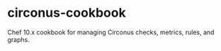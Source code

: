 circonus-cookbook
=================

Chef 10.x cookbook for managing Circonus checks, metrics, rules, and graphs.